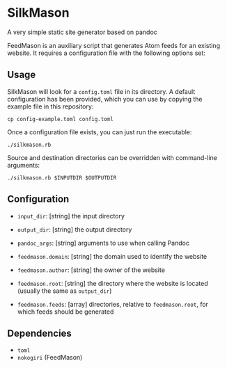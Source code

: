 # SilkMason

A very simple static site generator based on pandoc

FeedMason is an auxiliary script that generates Atom feeds for an existing website. It requires a configuration file with the following options set:

## Usage

SilkMason will look for a `config.toml` file in its directory. A default configuration has been provided, which you can use by copying the example file in this repository:

`cp config-example.toml config.toml`

Once a configuration file exists, you can just run the executable:

`./silkmason.rb`

Source and destination directories can be overridden with command-line arguments:

`./silkmason.rb $INPUTDIR $OUTPUTDIR`

## Configuration

- `input_dir`: [string] the input directory
- `output_dir`: [string] the output directory
- `pandoc_args`: [string] arguments to use when calling Pandoc

- `feedmason.domain`: [string] the domain used to identify the website
- `feedmason.author`: [string] the owner of the website
- `feedmason.root`: [string] the directory where the website is located (usually the same as `output_dir`)
- `feedmason.feeds`: [array<string>] directories, relative to `feedmason.root`, for which feeds should be generated

## Dependencies

- `toml`
- `nokogiri` (FeedMason)
